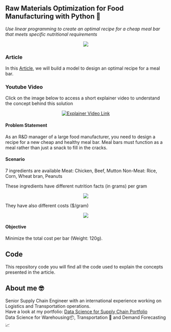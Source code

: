 ## Raw Materials Optimization for Food Manufacturing with Python 🥫
*Use linear programming to create an optimal recipe for a cheap meal bar that meets specific nutritional requirements*


<p align="center">
  <img align="center" src="https://miro.medium.com/max/1280/1*5LjdjvTbSWiHbCyuhwxvDw.png">
</p>

### Article
In this [Article](https://www.samirsaci.com/raw-materials-optimization-for-food-manufacturing-with-python/), we will build  a model to 
design an optimal recipe for a meal bar.

### Youtube Video
Click on the image below to access a short explainer video to understand the concept behind this solution
<div align="center">
  <a href="https://www.youtube.com/watch?v=1q4RqR0mgFY"><img src="https://i.ytimg.com/an_webp/1q4RqR0mgFY/mqdefault_6s.webp?du=3000&sqp=CM7vnZ8G&rs=AOn4CLAvDJ38c6ho6ECfxEVV0s0p3AZAJA" alt="Explainer Video Link"></a>
</div>

#### Problem Statement
As an R&D manager of a large food manufacturer, you need to design a recipe for a new cheap and healthy meal bar.
Meal bars must function as a meal rather than just a snack to fill in the cracks.

#### Scenario
7 ingredients are available
Meat: Chicken, Beef, Mutton
Non-Meat: Rice, Corn, Wheat bran, Peanuts

These ingredients have different nutrition facts (in grams) per gram
<p align="center">
  <img align="center" src="https://miro.medium.com/max/700/1*rZs1lqRiVF8AFXvf0pRTag.png">
</p>

They have also different costs ($/gram)
<p align="center">
  <img align="center" src="https://miro.medium.com/max/347/1*THDILkuqhmFROxsgwsSwcQ.png">
</p>


#### Objective
Minimize the total cost per bar (Weight: 120g).

## Code
This repository code you will find all the code used to explain the concepts presented in the article.

## About me 🤓
Senior Supply Chain Engineer with an international experience working on Logistics and Transportation operations. \
Have a look at my portfolio: [Data Science for Supply Chain Portfolio](https://samirsaci.com) \
Data Science for Warehousing📦, Transportation 🚚 and Demand Forecasting 📈 
